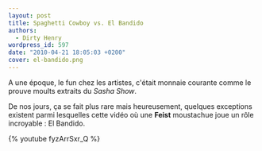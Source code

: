 ```yaml
---
layout: post
title: Spaghetti Cowboy vs. El Bandido
authors:
  - Dirty Henry
wordpress_id: 597
date: "2010-04-21 18:05:03 +0200"
cover: el-bandido.png
---
```


A une époque, le fun chez les artistes, c'était monnaie courante comme le prouve
moults extraits du _Sasha Show_.

De nos jours, ça se fait plus rare mais heureusement, quelques exceptions
existent parmi lesquelles cette vidéo où une **Feist** moustachue joue un rôle
incroyable : El Bandido.

{% youtube fyzArrSxr_Q %}
